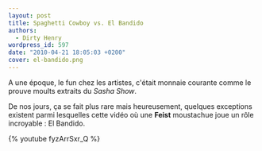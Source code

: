 ```yaml
---
layout: post
title: Spaghetti Cowboy vs. El Bandido
authors:
  - Dirty Henry
wordpress_id: 597
date: "2010-04-21 18:05:03 +0200"
cover: el-bandido.png
---
```


A une époque, le fun chez les artistes, c'était monnaie courante comme le prouve
moults extraits du _Sasha Show_.

De nos jours, ça se fait plus rare mais heureusement, quelques exceptions
existent parmi lesquelles cette vidéo où une **Feist** moustachue joue un rôle
incroyable : El Bandido.

{% youtube fyzArrSxr_Q %}
